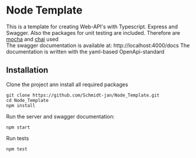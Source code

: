 # Node Template
This is a template for creating Web-API's with Typescript. Express and Swagger. Also the packages for unit testing are included. Therefore are [mocha](https://mochajs.org/) and [chai](https://www.chaijs.com/) used\
The swagger documentation is available at: http://localhost:4000/docs
The documentation is written with the yaml-based OpenApi-standard

## Installation
Clone the project ann install all required packages
```
git clone https://github.com/Schmidt-jan/Node_Template.git
cd Node_Template
npm install
```
Run the server and swagger documentation:
```
npm start
```
Run tests
```
npm test
```
